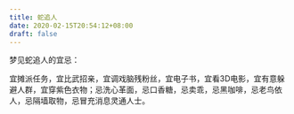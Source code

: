 ```yaml
---
title: 蛇追人
date: 2020-02-15T20:54:12+08:00
draft: false
---
```


梦见蛇追人的宜忌：

宜摊派任务，宜比武招亲，宜调戏脑残粉丝，宜电子书，宜看3D电影，宜有意躲避人群，宜穿紫色衣物；忌洗心革面，忌口香糖，忌卖乖，忌黑咖啡，忌老鸟依人，忌隔墙取物，忌冒充消息灵通人士。
